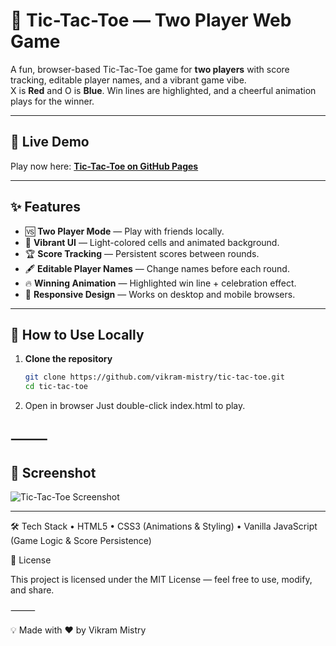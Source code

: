 # 🎯 Tic-Tac-Toe — Two Player Web Game

A fun, browser-based Tic-Tac-Toe game for **two players** with score tracking, editable player names, and a vibrant game vibe.  
X is **Red** and O is **Blue**. Win lines are highlighted, and a cheerful animation plays for the winner.

---

## 🚀 Live Demo
Play now here: **[Tic-Tac-Toe on GitHub Pages](https://vikram-mistry.github.io/tic-tac-toe/)**

---

## ✨ Features
- 🆚 **Two Player Mode** — Play with friends locally.
- 🎨 **Vibrant UI** — Light-colored cells and animated background.
- 🏆 **Score Tracking** — Persistent scores between rounds.
- 🖋 **Editable Player Names** — Change names before each round.
- 🔥 **Winning Animation** — Highlighted win line + celebration effect.
- 📱 **Responsive Design** — Works on desktop and mobile browsers.

---

## 📂 How to Use Locally
1. **Clone the repository**  
   ```bash
   git clone https://github.com/vikram-mistry/tic-tac-toe.git
   cd tic-tac-toe

2. Open in browser
Just double-click index.html to play.

⸻
---

## 📸 Screenshot
![Tic-Tac-Toe Screenshot](TicTacToe.PNG)

----

🛠 Tech Stack
	•	HTML5
	•	CSS3 (Animations & Styling)
	•	Vanilla JavaScript (Game Logic & Score Persistence)

📜 License

This project is licensed under the MIT License — feel free to use, modify, and share.

⸻

💡 Made with ❤️ by Vikram Mistry
